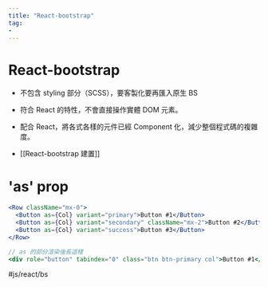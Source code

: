 ```yaml
---
title: "React-bootstrap"
tag: 
- 
---
```

# React-bootstrap
- 不包含 styling 部分（SCSS），要客製化要再匯入原生 BS
- 符合 React 的特性，不會直接操作實體 DOM 元素。
- 配合 React，將各式各樣的元件已經 Component 化，減少整個程式碼的複雜度。


- [[React-bootstrap 建置]]

# 'as' prop
```jsx
<Row className="mx-0">
  <Button as={Col} variant="primary">Button #1</Button>
  <Button as={Col} variant="secondary" className="mx-2">Button #2</Button>
  <Button as={Col} variant="success">Button #3</Button>
</Row>
```
```jsx
// as 的部分渲染後長這樣
<div role="button" tabindex="0" class="btn btn-primary col">Button #1</div>
```
#js/react/bs 